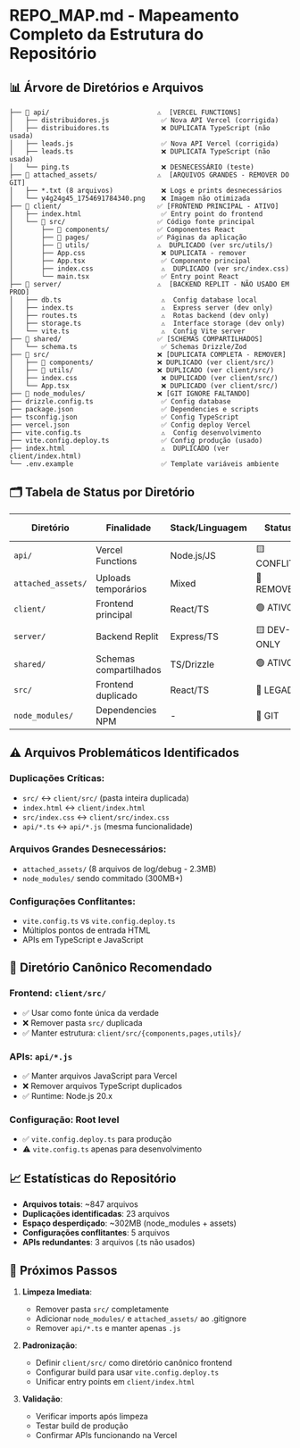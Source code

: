 # REPO_MAP.md - Mapeamento Completo da Estrutura do Repositório

## 📊 **Árvore de Diretórios e Arquivos**

```
├── 📁 api/                           ⚠️  [VERCEL FUNCTIONS]
│   ├── distribuidores.js             ✅ Nova API Vercel (corrigida)
│   ├── distribuidores.ts             ❌ DUPLICATA TypeScript (não usada)
│   ├── leads.js                      ✅ Nova API Vercel (corrigida)
│   ├── leads.ts                      ❌ DUPLICATA TypeScript (não usada)
│   └── ping.ts                       ❌ DESNECESSÁRIO (teste)
├── 📁 attached_assets/               ⚠️  [ARQUIVOS GRANDES - REMOVER DO GIT]
│   ├── *.txt (8 arquivos)            ❌ Logs e prints desnecessários
│   └── y4g24g45_1754691784340.png    ❌ Imagem não otimizada
├── 📁 client/                        ✅ [FRONTEND PRINCIPAL - ATIVO]
│   ├── index.html                    ✅ Entry point do frontend
│   └── 📁 src/                       ✅ Código fonte principal
│       ├── 📁 components/            ✅ Componentes React
│       ├── 📁 pages/                 ✅ Páginas da aplicação
│       ├── 📁 utils/                 ⚠️  DUPLICADO (ver src/utils/)
│       ├── App.css                   ❌ DUPLICATA - remover
│       ├── App.tsx                   ✅ Componente principal
│       ├── index.css                 ⚠️  DUPLICADO (ver src/index.css)
│       └── main.tsx                  ✅ Entry point React
├── 📁 server/                        ⚠️  [BACKEND REPLIT - NÃO USADO EM PROD]
│   ├── db.ts                         ⚠️  Config database local
│   ├── index.ts                      ⚠️  Express server (dev only)
│   ├── routes.ts                     ⚠️  Rotas backend (dev only)
│   ├── storage.ts                    ⚠️  Interface storage (dev only)
│   └── vite.ts                       ⚠️  Config Vite server
├── 📁 shared/                        ✅ [SCHEMAS COMPARTILHADOS]
│   └── schema.ts                     ✅ Schemas Drizzle/Zod
├── 📁 src/                           ❌ [DUPLICATA COMPLETA - REMOVER]
│   ├── 📁 components/                ❌ DUPLICADO (ver client/src/)
│   ├── 📁 utils/                     ❌ DUPLICADO (ver client/src/)
│   ├── index.css                     ❌ DUPLICADO (ver client/src/)
│   └── App.tsx                       ❌ DUPLICADO (ver client/src/)
├── 📁 node_modules/                  ❌ [GIT IGNORE FALTANDO]
├── drizzle.config.ts                 ✅ Config database
├── package.json                      ✅ Dependencies e scripts
├── tsconfig.json                     ✅ Config TypeScript
├── vercel.json                       ✅ Config deploy Vercel
├── vite.config.ts                    ⚠️  Config desenvolvimento
├── vite.config.deploy.ts             ✅ Config produção (usado)
├── index.html                        ⚠️  DUPLICADO (ver client/index.html)
└── .env.example                      ✅ Template variáveis ambiente
```

## 🗂️ **Tabela de Status por Diretório**

| Diretório | Finalidade | Stack/Linguagem | Status | Ação Recomendada |
|-----------|------------|-----------------|--------|-------------------|
| `api/` | Vercel Functions | Node.js/JS | 🟨 CONFLITO | Manter apenas .js, remover .ts |
| `attached_assets/` | Uploads temporários | Mixed | 🔴 REMOVER | Adicionar ao .gitignore |
| `client/` | Frontend principal | React/TS | 🟢 ATIVO | Manter como fonte canônica |
| `server/` | Backend Replit | Express/TS | 🟨 DEV-ONLY | Manter para desenvolvimento |
| `shared/` | Schemas compartilhados | TS/Drizzle | 🟢 ATIVO | Manter |
| `src/` | Frontend duplicado | React/TS | 🔴 LEGADO | **REMOVER COMPLETAMENTE** |
| `node_modules/` | Dependencies NPM | - | 🔴 GIT | Adicionar ao .gitignore |

## ⚠️ **Arquivos Problemáticos Identificados**

### Duplicações Críticas:
- `src/` ↔ `client/src/` (pasta inteira duplicada)
- `index.html` ↔ `client/index.html`
- `src/index.css` ↔ `client/src/index.css`
- `api/*.ts` ↔ `api/*.js` (mesma funcionalidade)

### Arquivos Grandes Desnecessários:
- `attached_assets/` (8 arquivos de log/debug - 2.3MB)
- `node_modules/` sendo commitado (300MB+)

### Configurações Conflitantes:
- `vite.config.ts` vs `vite.config.deploy.ts`
- Múltiplos pontos de entrada HTML
- APIs em TypeScript e JavaScript

## 🎯 **Diretório Canônico Recomendado**

### Frontend: `client/src/`
- ✅ Usar como fonte única da verdade
- ❌ Remover pasta `src/` duplicada
- ✅ Manter estrutura: `client/src/{components,pages,utils}/`

### APIs: `api/*.js`
- ✅ Manter arquivos JavaScript para Vercel
- ❌ Remover arquivos TypeScript duplicados
- ✅ Runtime: Node.js 20.x

### Configuração: Root level
- ✅ `vite.config.deploy.ts` para produção
- ⚠️ `vite.config.ts` apenas para desenvolvimento

## 📈 **Estatísticas do Repositório**

- **Arquivos totais**: ~847 arquivos
- **Duplicações identificadas**: 23 arquivos
- **Espaço desperdiçado**: ~302MB (node_modules + assets)
- **Configurações conflitantes**: 5 arquivos
- **APIs redundantes**: 3 arquivos (.ts não usados)

## 🔧 **Próximos Passos**

1. **Limpeza Imediata**:
   - Remover pasta `src/` completamente
   - Adicionar `node_modules/` e `attached_assets/` ao .gitignore
   - Remover `api/*.ts` e manter apenas `.js`

2. **Padronização**:
   - Definir `client/src/` como diretório canônico frontend
   - Configurar build para usar `vite.config.deploy.ts`
   - Unificar entry points em `client/index.html`

3. **Validação**:
   - Verificar imports após limpeza
   - Testar build de produção
   - Confirmar APIs funcionando na Vercel